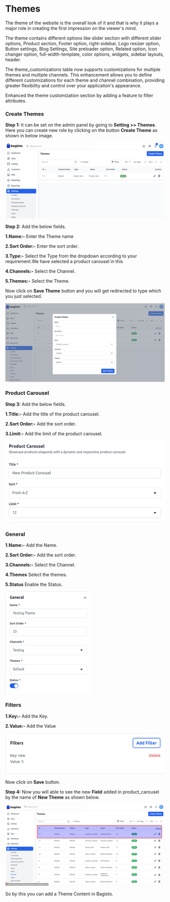 # Themes 

The theme of the website is the overall look of it and that is why it plays a major role in creating the first impression on the viewer's mind.

The theme contains different options like slider section with different slider options, Product section, Footer option, right-sidebar, Logo resizer option, Button settings, Blog Settings, Site preloader option, Related option, Icon changer option, full-width-template, color options, widgets, sidebar layouts, header.

The theme_customizations table now supports customizations for multiple themes and multiple channels. This enhancement allows you to define different customizations for each theme and channel combination, providing greater flexibility and control over your application's appearance.

Enhanced the theme customization section by adding a feature to filter attributes.

### Create Themes

**Step 1:** It can be set on the admin panel by going to **Setting >> Themes**. Here you can create new role by clicking on the button **Create Theme** as shown in below image.

![Theme](../../assets/2.3.0/images/settings/createTheme.png)

**Step 2:** Add the below fields.

**1.Name:-** Enter the Theme name

**2.Sort Order:-** Enter the sort order.

**3.Type:-** Select the Type from the dropdown according to your requirement.We have selected a product carousel in this

**4.Channels:-** Select the Channel.

**5.Themes:-** Select the Theme.

Now click on **Save Theme** button and you will get redirected to type which you just selected.

![Save Theme](../../assets/2.3.0/images/settings/saveTheme.png)

### Product Carousel 

**Step 3:** Add the below fields.

**1.Title:-** Add the title of the product carousel.

**2.Sort Order:-** Add the sort order.

**3.Limit:-** Add the limit of the product carousel.

![Product Carousel](../../assets/2.3.0/images/settings/productCarousel.png)

### General

**1.Name:-** Add the Name.

**2.Sort Order:-** Add the sort order.

**3.Channels:-** Select the Channel.

**4.Themes** Select the themes.

**5.Status** Enable the Status.

![General Theme](../../assets/2.3.0/images/settings/generalTheme.png)

### Filters

**1.Key:-** Add the Key.

**2.Value:-** Add the Value 

![Filters](../../assets/2.3.0/images/settings/filters.png)

Now click on **Save** button.

**Step 4:** Now you will able to see the new **Field** added in product_carousel by the name of **New Theme** as shown below.

![Theme Output](../../assets/2.3.0/images/settings/themeOutput.png)

So by this you can add a Theme Content in  Bagisto.
